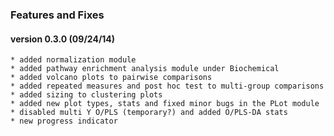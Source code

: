 ### Features and Fixes
#### version 0.3.0 (09/24/14)
    * added normalization module
    * added pathway enrichment analysis module under Biochemical
    * added volcano plots to pairwise comparisons
    * added repeated measures and post hoc test to multi-group comparisons
    * added sizing to clustering plots
    * added new plot types, stats and fixed minor bugs in the PLot module
    * disabled multi Y O/PLS (temporary?) and added O/PLS-DA stats
    * new progress indicator

